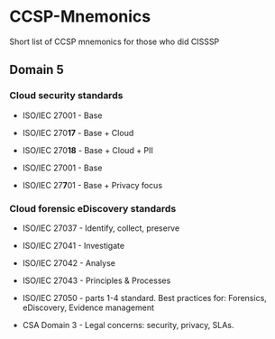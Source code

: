 # CCSP-Mnemonics
Short list of CCSP mnemonics for those who did CISSSP

## Domain 5

### Cloud security standards

* ISO/IEC 27001 - Base
* ISO/IEC 270**17** - Base + Cloud
* ISO/IEC 270**18** - Base + Cloud + PII

* ISO/IEC 27001 - Base
* ISO/IEC 27**7**01 - Base + Privacy focus

### Cloud forensic eDiscovery standards

* ISO/IEC 27037 - Identify, collect, preserve
* ISO/IEC 27041 - Investigate
* ISO/IEC 27042 - Analyse
* ISO/IEC 27043 - Principles & Processes
* ISO/IEC 27050 - parts 1-4 standard. Best practices for: Forensics, eDiscovery, Evidence management

* CSA Domain 3 - Legal concerns: security, privacy, SLAs.

